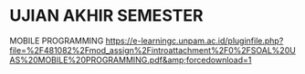 # UJIAN AKHIR SEMESTER
  MOBILE PROGRAMMING
https://e-learningc.unpam.ac.id/pluginfile.php?file=%2F481082%2Fmod_assign%2Fintroattachment%2F0%2FSOAL%20UAS%20MOBILE%20PROGRAMMING.pdf&amp;forcedownload=1
